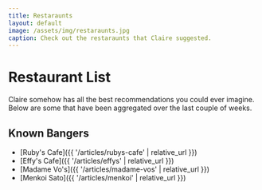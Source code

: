 ```yaml
---
title: Restaraunts
layout: default
image: /assets/img/restaraunts.jpg
caption: Check out the restaraunts that Claire suggested. 
---
```


# Restaurant List

Claire somehow has all the best recommendations you could ever imagine. Below are some that have been aggregated over the last couple of weeks.

## Known Bangers

- [Ruby's Cafe]({{ '/articles/rubys-cafe' | relative_url }})
- [Effy's Cafe]({{ '/articles/effys' | relative_url }})
- [Madame Vo's]({{ '/articles/madame-vos' | relative_url }})
- [Menkoi Sato]({{ '/articles/menkoi' | relative_url }})
